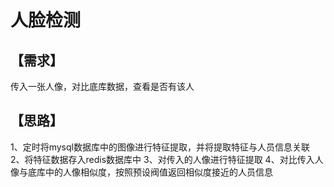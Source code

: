 人脸检测
===
【需求】
-----
传入一张人像，对比底库数据，查看是否有该人


【思路】
------
1、定时将mysql数据库中的图像进行特征提取，并将提取特征与人员信息关联
2、将特征数据存入redis数据库中
3、对传入的人像进行特征提取
4、对比传入人像与底库中的人像相似度，按照预设阀值返回相似度接近的人员信息
